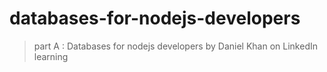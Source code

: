 # databases-for-nodejs-developers
> part A : Databases for nodejs developers by Daniel Khan on LinkedIn learning
